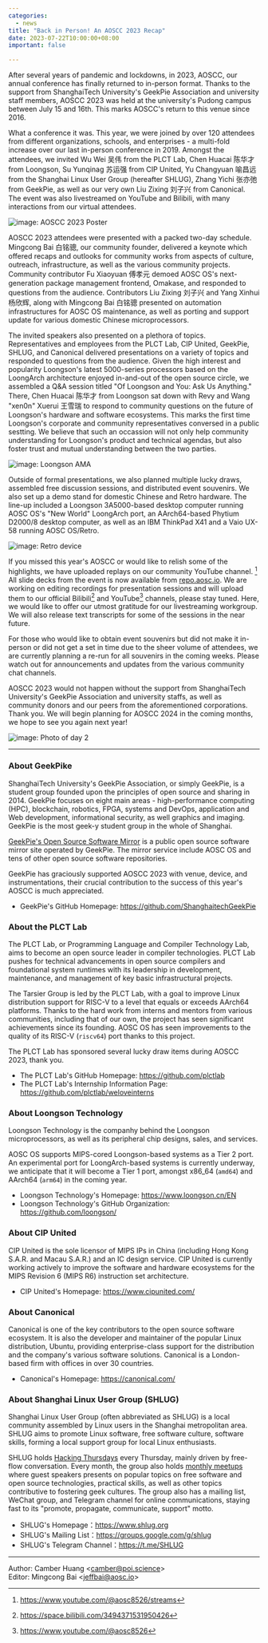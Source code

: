 ```yaml
---
categories:
  - news
title: "Back in Person! An AOSCC 2023 Recap"
date: 2023-07-22T10:00:00+08:00
important: false

---
```


After several years of pandemic and lockdowns, in 2023, AOSCC, our annual conference has finally returned to in-person format. Thanks to the support from ShanghaiTech University's GeekPie Association and university staff members, AOSCC 2023 was held at the university's Pudong campus between July 15 and 16th. This marks AOSCC's return to this venue since 2016.

What a conference it was. This year, we were joined by over 120 attendees from different organizations, schools, and enterprises - a multi-fold increase over our last in-person conference in 2019. Amongst the attendees, we invited Wu Wei 吴伟 from the PLCT Lab, Chen Huacai 陈华才 from Loongson, Su Yunqinag 苏运强 from CIP United, Yu Changyuan 喻昌远 from the Shanghai Linux User Group (hereafter SHLUG), Zhang Yichi 张亦弛 from GeekPie, as well as our very own Liu Zixing 刘子兴 from Canonical. The event was also livestreamed on YouTube and Bilibili, with many interactions from our virtual attendees.

![image: AOSCC 2023 Poster](/assets/news/gallery/2023-aoscc-poster.jpg "AOSCC 2023 Poster")

AOSCC 2023 attendees were presented with a packed two-day schedule. Mingcong Bai 白铭骢, our community founder, delivered a keynote which offered recaps and outlooks for community works from aspects of culture, outreach, infrastructure, as well as the various community projects. Community contributor Fu Xiaoyuan 傅孝元 demoed AOSC OS's next-generation package management frontend, Omakase, and responded to questions from the audience. Contributors Liu Zixing 刘子兴 and Yang Xinhui 杨欣辉, along with Mingcong Bai 白铭骢 presented on automation infrastructures for AOSC OS maintenance, as well as porting and support update for various domestic Chinese microprocessors.

The invited speakers also presented on a plethora of topics. Representatives and employees from the PLCT Lab, CIP United, GeekPie, SHLUG, and Canonical delivered presentations on a variety of topics and responded to questions from the audience. Given the high interest and popularity Loongson's latest 5000-series processors based on the LoongArch architecture enjoyed in-and-out of the open source circle, we assembled a Q&A session titled "Of Loongson and You: Ask Us Anything." There, Chen Huacai 陈华才 from Loongson sat down with Revy and Wang "xen0n" Xuerui 王雪瑞 to respond to community questions on the future of Loongson's hardware and software ecosystems. This marks the first time Loongson's corporate and community representatives conversed in a public sestting. We believe that such an occassion will not only help community understanding for Loongson's product and technical agendas, but also foster trust and mutual understanding between the two parties.

![image: Loongson AMA](/assets/news/gallery/2023-aoscc-loongson-qa.jpg "Loongson AMA")

Outside of formal presentations, we also planned multiple lucky draws, assembled free discussion sessions, and distributed event souvenirs. We also set up a demo stand for domestic Chinese and Retro hardware. The line-up included a Loongson 3A5000-based desktop computer running AOSC OS's "New World" LoongArch port, an AArch64-based Phytium D2000/8 desktop computer, as well as an IBM ThinkPad X41 and a Vaio UX-58 running AOSC OS/Retro.

![image: Retro device](/assets/news/gallery/2023-aoscc-retro-vaio-ux.jpg  "Sony Vaio UX-58 Running AOSC OS/Retro")

If you missed this year's AOSCC or would like to relish some of the highlights, we have uploaded replays on our community YouTube channel. [^1] All slide decks from the event is now available from [repo.aosc.io](https://repo.aosc.io/aosc-documentation/aoscc/2023/). We are working on editing recordings for presentation sessions and will upload them to our official Bilibili[^2] and YouTube[^3] channels, please stay tuned. Here, we would like to offer our utmost gratitude for our livestreaming workgroup. We will also release text transcripts for some of the sessions in the near future.

For those who would like to obtain event souvenirs but did not make it in-person or did not get a set in time due to the sheer volume of attendees, we are currently planning a re-run for all souvenirs in the coming weeks. Please watch out for announcements and updates from the various community chat channels.

AOSCC 2023 would not happen without the support from ShanghaiTech University's GeekPie Association and university staffs, as well as community donors and our peers from the aforementioned corporations. Thank you. We will begin planning for AOSCC 2024 in the coming months, we hope to see you again next year!

![image: Photo of day 2](/assets/news/gallery/2023-aoscc-day2-group-photo.jpg "Group Photo")

---

### About GeekPike

ShanghaiTech University's GeekPie Association, or simply GeekPie, is a student group founded upon the principles of open source and sharing in 2014. GeekPie focuses on eight main areas - high-performance computing (HPC), blockchain, robotics, FPGA, systems and DevOps, application and Web development, informational security, as well graphics and imaging. GeekPie is the most geek-y student group in the whole of Shanghai.

[GeekPie's Open Source Software Mirror](https://mirrors.shanghaitech.edu.cn/) is a public open source software mirror site operated by GeekPie. The mirror service include AOSC OS and tens of other open source software repositories.

GeekPie has graciously supported AOSCC 2023 with venue, device, and instrumentations, their crucial contribution to the success of this year's AOSCC is much appreciated.

- GeekPie's GitHub Homepage: <https://github.com/ShanghaitechGeekPie>

### About the PLCT Lab

The PLCT Lab, or Programming Language and Compiler Technology Lab, aims to become an open source leader in compiler technologies. PLCT Lab pushes for technical advancements in open source compilers and foundational system runtimes with its leadership in development, maintenance, and management of key basic infrastructural projects.

The Tarsier Group is led by the PLCT Lab, with a goal to improve Linux distribution support for RISC-V to a level that equals or exceeds AArch64 platforms. Thanks to the hard work from interns and mentors from various communities, including that of our own, the project has seen significant achievements since its founding. AOSC OS has seen improvements to the quality of its RISC-V (`riscv64`) port thanks to this project.

The PLCT Lab has sponsored several lucky draw items during AOSCC 2023, thank you.

- The PLCT Lab's GitHub Homepage: <https://github.com/plctlab>
- The PLCT Lab's Internship Information Page: <https://github.com/plctlab/weloveinterns>

### About Loongson Technology

Loongson Technology is the companhy behind the Loongson microprocessors, as well as its peripheral chip designs, sales, and services.

AOSC OS supports MIPS-cored Loongson-based systems as a Tier 2 port. An experimental port for LoongArch-based systems is currently underway, we anticipate that it will become a Tier 1 port, amongst x86_64 (`amd64`) and AArch64 (`arm64`) in the coming year.

- Loongson Technology's Homepage: <https://www.loongson.cn/EN>
- Loongson Technology's GitHub Organization: <https://github.com/loongson/>

### About CIP United

CIP United is the sole licensor of MIPS IPs in China (including Hong Kong S.A.R. and Macau S.A.R.) and an IC design service. CIP United is currently working actively to improve the software and hardware ecosystems for the MIPS Revision 6 (MIPS R6) instruction set architecture.

- CIP United's Homepage: <https://www.cipunited.com/>

### About Canonical

Canonical is one of the key contributors to the open source software ecosystem. It is also the developer and maintainer of the popular Linux distribution, Ubuntu, providing enterprise-class support for the distribution and the company's various software solutions. Canonical is a London-based firm with offices in over 30 countries.

- Canonical's Homepage: <https://canonical.com/>

### About Shanghai Linux User Group (SHLUG)

Shanghai Linux User Group (often abbreviated as SHLUG) is a local community assembled by Linux users in the Shanghai metropolitan area. SHLUG aims to promote Linux software, free software culture, software skills, forming a local support group for local Linux enthusiasts.

SHLUG holds [Hacking Thursdays](https://www.shlug.org/about/#hacking-thursday) every Thursday, mainly driven by free-flow conversation. Every month, the group also holds [monthly meetups](https://www.shlug.org/about/#%E6%9C%88%E5%BA%A6%E8%AE%B2%E5%BA%A7monthly-meetup) where guest speakers presents on popular topics on free software and open source technologies, practical skills, as well as other topics contributive to fostering geek cultures. The group also has a mailing list, WeChat group, and Telegram channel for online communications, staying fast to its "promote, propagate, communicate, support" motto.

- SHLUG's Homepage：<https://www.shlug.org>
- SHLUG's Mailing List：<https://groups.google.com/g/shlug>
- SHLUG's Telegram Channel：<https://t.me/SHLUG>

---

Author: Camber Huang \<<camber@poi.science>\>  
Editor: Mingcong Bai \<<jeffbai@aosc.io>\>

[^1]: https://www.youtube.com/@aosc8526/streams
[^2]: https://space.bilibili.com/3494371531950426
[^3]: https://www.youtube.com/@aosc8526
